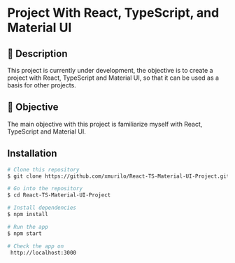 <!-- Make an alert that this project is under construction and instructions for downloading and testing the project -->

# Project With React, TypeScript, and Material UI

## 📗 Description
This project is currently under development, the objective is to create a project with React, TypeScript and Material UI, so that it can be used as a basis for other projects.

## 🚀 Objective
The main objective with this project is familiarize myself with React, TypeScript and Material UI.

## Installation
```bash
# Clone this repository
$ git clone https://github.com/xmurilo/React-TS-Material-UI-Project.git

# Go into the repository
$ cd React-TS-Material-UI-Project

# Install dependencies
$ npm install

# Run the app
$ npm start

# Check the app on
 http://localhost:3000
```

